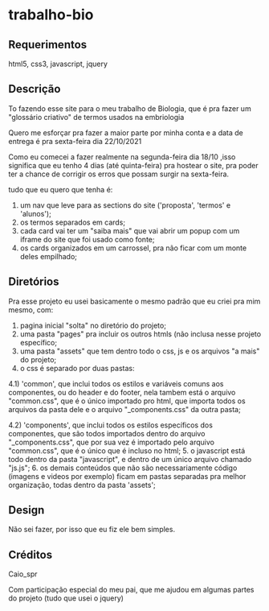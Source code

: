 # trabalho-bio

## Requerimentos

html5, css3, javascript, jquery

## Descrição

To fazendo esse site para o meu trabalho de Biologia, que é pra fazer um "glossário criativo" de termos usados na embriologia

Quero me esforçar pra fazer a maior parte por minha conta e a data de entrega é pra sexta-feira dia 22/10/2021

Como eu comecei a fazer realmente na segunda-feira dia 18/10 ,isso significa que eu tenho 4 dias (até quinta-feira) pra hostear 
o site, pra poder ter a chance de corrigir os erros que possam surgir na sexta-feira.

tudo que eu quero que tenha é: 
1. um nav que leve para as sections do site ('proposta', 'termos' e 'alunos');
2. os termos separados em cards;
3. cada card vai ter um "saiba mais" que vai abrir um popup com um iframe do site que foi usado como fonte;
4. os cards organizados em um carrossel, pra não ficar com um monte deles empilhado;

## Diretórios

Pra esse projeto eu usei basicamente o mesmo padrão que eu criei pra mim mesmo, com:

1. pagina inicial "solta" no diretório do projeto;
2. uma pasta "pages" pra incluir os outros htmls (não inclusa nesse projeto específico;
3. uma pasta "assets" que tem dentro todo o css, js e os arquivos "a mais" do projeto;
4. o css é separado por duas pastas:

4.1) 'common', que inclui todos os estilos e variáveis comuns aos componentes, ou do header e do footer,
nela tambem está o arquivo "common.css", que é o único importado pro html, que importa todos os arquivos da
pasta dele e o arquivo "_components.css" da outra pasta;

4.2) 'components', que inclui todos os estilos específicos dos componentes, que são todos importados dentro
do arquivo "_components.css", que por sua vez é importado pelo arquivo "common.css", que é o único que é
incluso no html;
5. o javascript está todo dentro da pasta "javascript", e dentro de um único arquivo chamado "js.js";
6. os demais conteúdos que não são necessariamente código (imagens e videos por exemplo) ficam em pastas separadas pra melhor organização, todas dentro da pasta 'assets';

## Design

Não sei fazer, por isso que eu fiz ele bem simples.

## Créditos

Caio_spr 

Com participação especial do meu pai, que me ajudou em algumas partes do projeto (tudo que usei o jquery)
